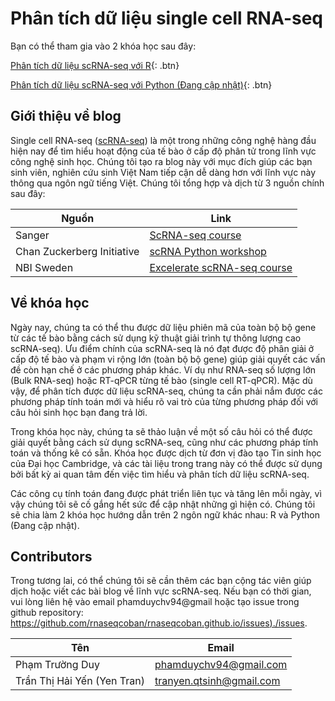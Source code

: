 # Phân tích dữ liệu single cell RNA-seq

Bạn có thể tham gia vào 2 khóa học sau đây:

[Phân tích dữ liệu scRNA-seq với R](https://rnaseqcoban.github.io/R_tutorial/setup){: .btn}

[Phân tích dữ liệu scRNA-seq với Python (Đang cập nhật)](){: .btn}

## Giới thiệu về blog

Single cell RNA-seq (<a target="_blank" href="https://rnaseqcoban.github.io/R/def//#scrna-seq" data-tooltip="{{site.data.dict.ScRNA_seq}}"  data-tooltip-location="top">scRNA-seq</a>) là một trong những công nghệ hàng đầu hiện nay để tìm hiểu hoạt động của tế bào ở cấp độ phân tử trong lĩnh vực công nghệ sinh học. Chúng tôi tạo ra blog này với mục đích giúp các bạn sinh viên, nghiên cứu sinh Việt Nam tiếp cận dễ dàng hơn với lĩnh vực này thông qua ngôn ngữ tiếng Việt. Chúng tôi tổng hợp và dịch từ 3 nguồn chính sau đây:

| Nguồn       | Link |
| ----------- | ----------- |
| Sanger| [ScRNA-seq course](https://scrnaseq-course.cog.sanger.ac.uk/website/index.html)|
| Chan Zuckerberg Initiative| [scRNA Python workshop](https://chanzuckerberg.github.io/scRNA-python-workshop/intro/about.html)|
| NBI Sweden|[Excelerate scRNA-seq course](https://nbisweden.github.io/excelerate-scRNAseq/)|


## Về khóa học

Ngày nay, chúng ta có thể thu được dữ liệu phiên mã của toàn bộ bộ gene từ các tế bào bằng cách sử dụng kỹ thuật giải trình tự thông lượng cao scRNA-seq). Ưu điểm chính của scRNA-seq là nó đạt được độ phân giải ở cấp độ tế bào và phạm vi rộng lớn (toàn bộ bộ gene) giúp giải quyết các vấn đề còn hạn chế ở các phương pháp khác. Ví dụ như RNA-seq số lượng lớn (Bulk RNA-seq) hoặc RT-qPCR từng tế bào (single cell RT-qPCR). Mặc dù vậy, để phân tích được dữ liệu scRNA-seq, chúng ta cần phải nắm được các phương pháp tính toán mới và hiểu rõ vai trò của từng phương pháp đối với câu hỏi sinh học bạn đang trả lời.

Trong khóa học này, chúng ta sẽ thảo luận về một số câu hỏi có thể được giải quyết bằng cách sử dụng scRNA-seq, cũng như các phương pháp tính toán và thống kê có sẵn. Khóa học được dịch từ đơn vị đào tạo Tin sinh học của Đại học Cambridge, và các tài liệu trong trang này có thể được sử dụng bởi bất kỳ ai quan tâm đến việc tìm hiểu và phân tích dữ liệu scRNA-seq.

Các công cụ tính toán đang được phát triển liên tục và tăng lên mỗi ngày, vì vậy chúng tôi sẽ cố gắng hết sức để cập nhật những gì hiện có. Chúng tôi sẽ chia làm 2 khóa học hướng dẫn trên 2 ngôn ngữ khác nhau: R và Python (Đang cập nhật).
## Contributors

Trong tương lai, có thể chúng tôi sẽ cần thêm các bạn cộng tác viên giúp dịch hoặc viết các bài blog về lĩnh vực scRNA-seq. Nếu bạn có thời gian, vui lòng liên hệ vào email phamduychv94@gmail hoặc tạo issue trong github repository: [https://github.com/rnaseqcoban/rnaseqcoban.github.io/issues)./issues](https://github.com/rnaseqcoban/rnaseqcoban.github.io/issues).

| Tên       | Email |
| ----------- | ----------- |
| Phạm Trường Duy| phamduychv94@gmail.com|
| Trần Thị Hải Yến (Yen Tran)| tranyen.qtsinh@gmail.com|
